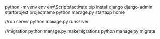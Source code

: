 python -m venv env 
env\Scripts\activate
pip install django
django-admin startproject projectname
python manage.py startapp home

//run server
python manage.py runserver

//migration
python manage.py makemigrations
python manage.py migrate

